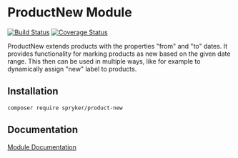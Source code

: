 # ProductNew Module
[![Build Status](https://travis-ci.org/spryker/ProductNew.svg)](https://travis-ci.org/spryker/ProductNew)
[![Coverage Status](https://coveralls.io/repos/github/spryker/ProductNew/badge.svg)](https://coveralls.io/github/spryker/ProductNew)

ProductNew extends products with the properties "from" and "to" dates. It provides functionality for marking products as new based on the given date range. This then can be used in multiple ways, like for example to dynamically assign "new" label to products.

## Installation

```
composer require spryker/product-new
```

## Documentation

[Module Documentation](https://academy.spryker.com/developing_with_spryker/module_guide/products/product_new.html)
